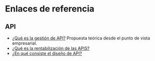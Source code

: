 # Enlaces de referencia

## API

* [¿Qué es la gestión de API?](https://www.redhat.com/es/topics/api/what-is-api-management) Propuesta teórica desde el punto de vista empresarial.
* [¿Qué es la rentabilización de las APIS?](https://www.redhat.com/es/topics/api/what-is-api-monetization)
* [¿En qué consiste el diseño de API?](https://www.redhat.com/es/topics/api/what-is-api-design)

